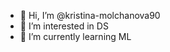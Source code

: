 - 👋 Hi, I’m @kristina-molchanova90
- 👀 I’m interested in DS
- 🌱 I’m currently learning ML

<!---
kristina-molchanova90/kristina-molchanova90 is a ✨ special ✨ repository because its `README.md` (this file) appears on your GitHub profile.
You can click the Preview link to take a look at your changes.
--->
